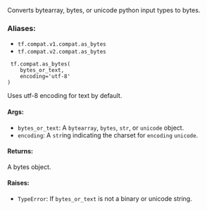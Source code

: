 
Converts bytearray, bytes, or unicode python input types to bytes.
### Aliases:
- `tf.compat.v1.compat.as_bytes`
- `tf.compat.v2.compat.as_bytes`

```
 tf.compat.as_bytes(
    bytes_or_text,
    encoding='utf-8'
)
```

Uses utf-8 encoding for text by default.
#### Args:
- `bytes_or_text`: A `bytearray`, `bytes`, `str`, or `unicode` object.
- `encoding`: A `str`ing indicating the charset for `encoding` `unicode`.
#### Returns:

A bytes object.
#### Raises:
- `TypeError`: If `bytes_or_text` is not a binary or unicode string.
